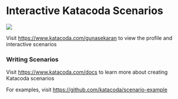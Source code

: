 # Interactive Katacoda Scenarios

[![](http://shields.katacoda.com/katacoda/gunasekaran/count.svg)](https://www.katacoda.com/gunasekaran "Get your profile on Katacoda.com")

Visit https://www.katacoda.com/gunasekaran to view the profile and interactive scenarios

### Writing Scenarios
Visit https://www.katacoda.com/docs to learn more about creating Katacoda scenarios

For examples, visit https://github.com/katacoda/scenario-example
